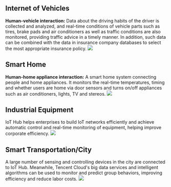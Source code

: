 [//]: # (chinagitpath:XXXXX)

## Internet of Vehicles
**Human-vehicle interaction:** Data about the driving habits of the driver is collected and analyzed, and real-time conditions of vehicle parts such as tires, brake pads and air conditioners as well as traffic conditions are also monitored, providing traffic advice in a timely manner. In addition, such data can be combined with the data in insurance company databases to select the most appropriate insurance policy.
![](//mc.qcloudimg.com/static/img/82588f952a68ce7afa33119c5f763dd0/image.png)

## Smart Home
**Human-home appliance interaction:** A smart home system connecting people and home appliances. It monitors the real-time temperatures, timing and whether users are home via door sensors and turns on/off appliances such as air conditioners, lights, TV and stereos.
![](//mc.qcloudimg.com/static/img/13be612b9b835e73b5772d023264a9bb/image.png)
## Industrial Equipment
IoT Hub helps enterprises to build IoT networks efficiently and achieve automatic control and real-time monitoring of equipment, helping improve corporate efficiency.
![](//mc.qcloudimg.com/static/img/4da3487a2a3b9602c2f716aff80dbd60/image.png)

## Smart Transportation/City
A large number of sensing and controlling devices in the city are connected to IoT Hub. Meanwhile, Tencent Cloud's big data services and intelligent algorithms can be used to monitor and predict group behaviors, improving efficiency and reduce labor costs.
![](//mc.qcloudimg.com/static/img/7e6eb364469873f2354d6cc1c13e2668/image.png)

